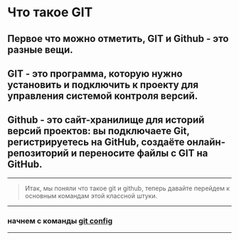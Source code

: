 # Что такое GIT
 ## **Первое что можно отметить, GIT и Github - это разные вещи.**
## GIT - это программа, которую нужно установить и подключить к проекту для управления системой контроля версий.
## Github - это сайт-хранилище для историй версий проектов: вы подключаете Git, регистрируетесь на GitHub, создаёте онлайн-репозиторий и переносите файлы с GIT на GitHub.
----
 >Итак, мы поняли что такое git и github, теперь давайте перейдем к основным командам этой классной штуки.
 ---
 ### начнем с команды [git config](config.md)
 ---

